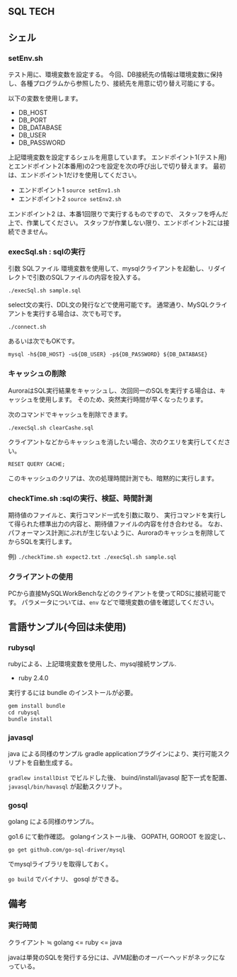 SQL TECH
----------


## シェル

### setEnv.sh

テスト用に、環境変数を設定する。
今回、DB接続先の情報は環境変数に保持し、各種プログラムから参照したり、接続先を用意に切り替え可能にする。

以下の変数を使用します。

+ DB_HOST
+ DB_PORT
+ DB_DATABASE
+ DB_USER
+ DB_PASSWORD

上記環境変数を設定するシェルを用意しています。
エンドポイント1(テスト用)とエンドポイント2(本番用)の2つを設定を次の呼び出しで切り替えます。
最初は、エンドポイント1だけを使用してください。

+ エンドポイント1 `source setEnv1.sh`
+ エンドポイント2 `source setEnv2.sh`

エンドポイント2 は、本番1回限りで実行するものですので、
スタッフを呼んだ上で、作業してください。
スタッフが作業しない限り、エンドポイント2には接続できません。

### execSql.sh : sqlの実行
 
 引数 SQLファイル
 環境変数を使用して、mysqlクライアントを起動し、リダイレクトで引数のSQLファイルの内容を投入する。

`./execSql.sh sample.sql `

select文の実行、DDL文の発行などで使用可能です。
通常通り、MySQLクライアントを実行する場合は、次でも可です。

`./connect.sh`

あるいは次でもOKです。

`mysql -h${DB_HOST} -u${DB_USER} -p${DB_PASSWORD} ${DB_DATABASE}`

### キャッシュの削除

AuroraはSQL実行結果をキャッシュし、次回同一のSQLを実行する場合は、キャッシュを使用します。
そのため、突然実行時間が早くなったります。

次のコマンドでキャッシュを削除できます。

```
./execSql.sh clearCashe.sql
```

クライアントなどからキャッシュを消したい場合、次のクエリを実行してください。

`RESET QUERY CACHE;`

このキャッシュのクリアは、次の処理時間計測でも、暗黙的に実行します。

### checkTime.sh :sqlの実行、検証、時間計測

期待値のファイルと、実行コマンド一式を引数に取り、
実行コマンドを実行して得られた標準出力の内容と、期待値ファイルの内容を付き合わせる。
なお、パフォーマンス計測にぶれが生じないように、Auroraのキャッシュを削除してからSQLを実行します。

例)
 ` ./checkTime.sh expect2.txt ./execSql.sh sample.sql ` 

### クライアントの使用
PCから直接MySQLWorkBenchなどのクライアントを使ってRDSに接続可能です。
パラメータについては、`env` などで環境変数の値を確認してください。


## 言語サンプル(今回は未使用)


### rubysql
rubyによる、上記環境変数を使用した、mysql接続サンプル.

+ ruby 2.4.0

実行するには bundle のインストールが必要。

```ruby
gem install bundle
cd rubysql
bundle install
```

### javasql

java による同様のサンプル
gradle applicationプラグインにより、実行可能スクリプトを自動生成する。

`gradlew installDist` 
でビルドした後、 buind/install/javasql 配下一式を配置、
`javasql/bin/havasql` が起動スクリプト。

### gosql

golang による同様のサンプル。

go1.6 にて動作確認。
golangインストール後、 GOPATH, GOROOT を設定し、

`go get github.com/go-sql-driver/mysql` 

でmysqlライブラリを取得しておく。

`go build` でバイナリ、 gosql ができる。

## 備考

### 実行時間

クライアント ≒ golang <= ruby <= java

javaは単発のSQLを発行する分には、JVM起動のオーバーヘッドがネックになっている。
